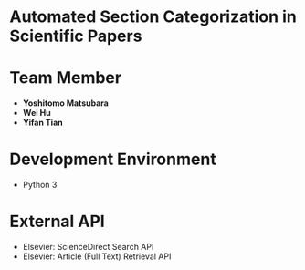 # Automated Section Categorization in Scientific Papers
# Team Member
- **Yoshitomo Matsubara**
- **Wei Hu**
- **Yifan Tian**

# Development Environment
- Python 3


# External API
- Elsevier: ScienceDirect Search API
- Elsevier: Article (Full Text) Retrieval API